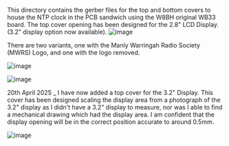 This directory contains the gerber files for the top and bottom covers to house the NTP clock in the PCB sandwich using the W8BH original WB33 board. The top cover opening has been designed for the 2.8" LCD Display. (3.2" display option now available).
![image](https://github.com/user-attachments/assets/c18dfef0-8964-447d-8197-54c2cbab43b1)

There are two variants, one with the Manly Warringah Radio Society (MWRS) Logo, and one with the logo removed.

![image](https://github.com/user-attachments/assets/fe1a43e4-cf5c-4946-87dd-4b80b3b65d5d)


![image](https://github.com/user-attachments/assets/b875d27a-2bee-47fc-935c-b9e003f0446a)

20th April 2025 _ I have now added a top cover for the 3.2" Display. This cover has been designed scaling the display area from a photograph of the 3.2" display as I didn't have a 3.2" display to measure, nor was I able to find a mechanical drawing which had the display area. I am confident that the display opening will be in the correct position accurate to around 0.5mm.

![image](https://github.com/user-attachments/assets/e250abb8-30fa-48db-a372-3d113c673c26)


